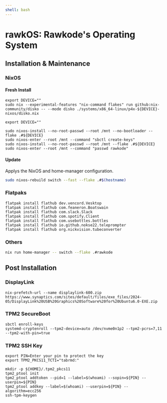 ```yaml
---
shell: bash
---
```


# rawkOS: Rawkode's Operating System

## Installation & Maintenance

### NixOS

#### Fresh Install

```shell '{"name": "fresh-install-partition"}'
export DEVICE=""
sudo nix --experimental-features "nix-command flakes" run github:nix-community/disko -- --mode disko ./systems/x86_64-linux/p4x-${DEVICE}-nixos/disko.nix
```

```shell '{"name": "fresh-install-install"}'
export DEVICE=""

sudo nixos-install --no-root-passwd --root /mnt --no-bootloader --flake .#${DEVICE}
sudo nixos-enter --root /mnt --command "sbctl create-keys"
sudo nixos-install --no-root-passwd --root /mnt --flake .#${DEVICE}
sudo nixos-enter --root /mnt --command "passwd rawkode"
```

#### Update

Applys the NixOS and home-manager configuration.

```sh {"name":"rebuild"}
sudo nixos-rebuild switch --fast --flake .#$(hostname)
```

### Flatpaks

```shell {name=install-flatpaks}
flatpak install flathub dev.vencord.Vesktop
flatpak install flathub com.feaneron.Boatswain
flatpak install flathub com.slack.Slack
flatpak install flathub com.spotify.Client
flatpak install flathub com.usebottles.bottles
flatpak install flathub io.github.nokse22.teleprompter
flatpak install flathub org.nickvision.tubeconverter
```

### Others

```sh {"name":"home"}
nix run home-manager -- switch --flake .#rawkode
```

## Post Installation

### DisplayLink

```shell {name=displaylink-prefetch}
nix-prefetch-url --name displaylink-600.zip https://www.synaptics.com/sites/default/files/exe_files/2024-05/DisplayLink%20USB%20Graphics%20Software%20for%20Ubuntu6.0-EXE.zip
```

### TPM2 SecureBoot

```shell {name=tpm-secure-boot}
sbctl enroll-keys
systemd-cryptenroll --tpm2-device=auto /dev/nvme0n1p2 --tpm2-pcrs=7,11 --tpm2-with-pin=true
```

### TPM2 SSH Key

```shell {name=ssh-key}
export PIN=Enter your pin to protect the key
export TPM2_PKCS11_TCTI="tabrmd:"

mkdir -p ${HOME}/.tpm2_pkcs11
tpm2_ptool init
tpm2_ptool addtoken --pid=1 --label=$(whoami) --sopin=${PIN} --userpin=${PIN}
tpm2_ptool addkey --label=$(whoami) --userpin=${PIN} --algorithm=ecc256
ssh-tpm-keygen
```
